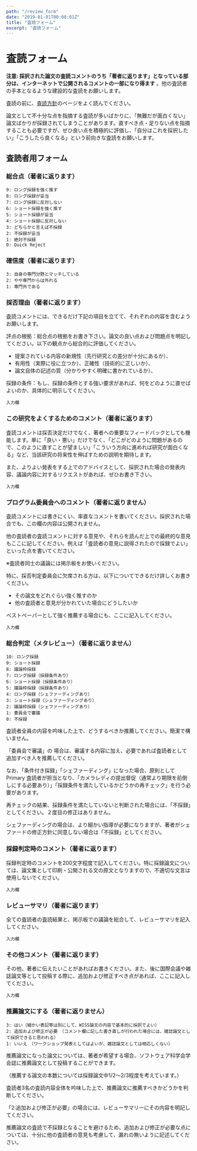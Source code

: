 ```yaml
---
path: "/review_form"
date: "2019-01-01T00:00:01Z"
title: "査読フォーム"
excerpt: "査読フォーム"
---
```


# 査読フォーム

__注意: 採択された論文の査読コメントのうち「著者に返ります」となっている部分は、インターネットで公開されるコメントの一部になり得ます__ 。他の査読者の手本となるような建設的な査読をお願いします。

査読の前に、[査読方針](./review_policy)のページをよく読んでください。

論文として不十分な点を指摘する査読が多いばかりに、「無難だが面白くない」論文ばかりが採録されてしまうことがあります。直すべき点・足りない点を指摘することも必要ですが、ぜひ良い点を積極的に評価し、「自分はこれを採択したい」「こうしたら良くなる」という前向きな査読をお願いします。

## 査読者用フォーム

### 総合点（著者に返ります）

```
9: ロング採録を強く推す
8: ロング採録が妥当
7: ロング採録に反対しない
6: ショート採録を強く推す
5: ショート採録が妥当
4: ショート採録に反対しない
3: どちらかと言えば不採録
2: 不採録が妥当
1: 絶対不採録
0: Quick Reject
```

### 確信度（著者に返ります）

```
3: 自身の専門分野とマッチしている
2: やや専門からは外れる
1: 専門外である
```

### 採否理由（著者に返ります）

査読コメントには、できるだけ下記の項目を立てて、それぞれの内容を含むようお願いします。

評点の根拠：総合点の根拠をお書き下さい。論文の良い点および問題点を明記してください。以下の観点から総合的に評価してください。

- 提案されている内容の新規性（先行研究との差分が十分にあるか）、
- 有用性（実際に役に立つか）、正確性（技術的に正しいか）、
- 論文自体の記述の質（分かりやすく明確に書かれているか）、

採録の条件：もし、採録の条件とする強い要求があれば、何をどのように直せばよいのか、具体的に明示してください。

```
入力欄
```

### この研究をよくするためのコメント（著者に返ります）

査読コメントは採否決定だけでなく、著者への重要なフィードバックとしても機能します。単に「良い・悪い」だけでなく、「どこがどのように問題があるので、このように直すことが望ましい」「こういう方向に進めれば研究が面白くなる」など、当該研究の将来性を伸ばすための説明を期待します。

また、よりよい発表をする上でのアドバイスとして、採択された場合の発表内容、議論内容に対するリクエストがあれば、ぜひお書き下さい。

```
入力欄
```

### プログラム委員会へのコメント（著者に返りません）

査読コメントには書きにくい、率直なコメントを書いてください。採択された場合でも、この欄の内容は公開されません。

他の査読者の査読コメントに対する意見や、それらを読んだ上での最終的な意見もここに記してください。例えば「査読者の意見に説得されたので採録でよい」といった点を書いてください。

※査読者同士の議論には掲示板をお使いください。

特に、採否判定委員会に欠席される方は、以下についてできるだけ詳しくお書きください。

- その論文をどれぐらい強く推すのか
- 他の査読者と意見が分かれていた場合にどうしたいか

ベストペーパーとして強く推薦する場合にも、ここに記入してください。

```
入力欄
```

### 総合判定（メタレビュー）（著者に返りません）

```
10: ロング採録
9: ショート採録
8: 議論枠採録
7: ロング採録（採録条件あり）
6: ショート採録（採録条件あり）
5: 議論枠採録（採録条件あり）
4: ロング採録（シェファーディングあり）
3: ショート採録（シェファーディングあり）
2: 議論枠採録（シェファーディングあり）
1: 委員会で審議
0: 不採録
```

査読者全員の内容を吟味した上で、どうするべきか推薦してください。簡潔で構いません。

「委員会で審議」の 場合は、審議する内容に加え、必要であれば査読者として追加すべき人を推薦してください。

なお、「条件付き採録」「シェファーディング」になった場合、原則として Primary 査読者が担当となり、「カメラレディの提出督促（通常より期限を前倒しにする必要あり）」「採録条件を満たしているかどうかの再チェック」を行う必要があります。

再チェックの結果、採録条件を満たしていないと判断された場合には、「不採録」としてください。２度目の修正はありません。

シェファーディングの場合は、より細かい指導が必要になりますが、著者がシェファードの修正方針に同意しない場合は「不採録」としてください。

### 採録判定時のコメント（著者に返ります）

採録判定時のコメントを200文字程度で記入してください。特に採録論文については、論文集として印刷・公開される文の原文となりますので、不適切な文言は使用しないでください。

```
入力欄
```

### レビューサマリ（著者に返ります）

全ての査読者の査読結果と、掲示板での議論を総合して、レビューサマリを記入してください。

```
入力欄
```

### その他コメント（著者に返ります）

その他、著者に伝えたいことがあればお書きください。また、後に国際会議や雑誌論文等として投稿する際に、追加および修正すべき点があれば、ここに記入してください。

```
入力欄
```

### 推薦論文にする（著者に返りません）

```
3: はい（細かい表記等は別にして、WISS論文の内容で基本的に採択でよい）
2: 追加および修正が必要　（コメント欄に記した書き直しが行われた場合には、雑誌論文として採択できると思われる）
1: いいえ　（ワークショップ発表としてはよいが、雑誌論文としては相応しくない）
```

推薦論文になった論文については、著者が希望する場合、ソフトウェア科学会学会誌に推薦論文として投稿することができます。

（推薦する論文の本数については採録論文中1/2～2/3程度を考えています。）

査読者3名の査読内容全体を吟味した上で、推薦論文に推薦すべきかどうかを判断してください。

「2:追加および修正が必要」の場合には、レビューサマリーにその内容を明記してください。

推薦論文の査読で不採録となることを避けるため、追加および修正が必要な点については、十分に他の査読者の意見も考慮して、漏れの無いように記述してください。
